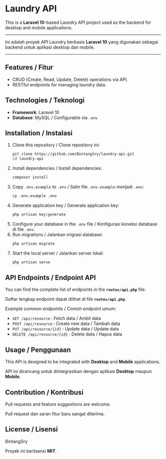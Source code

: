 # Laundry API

This is a **Laravel 10**-based Laundry API project used as the backend for desktop and mobile applications.

---

Ini adalah proyek API Laundry berbasis **Laravel 10** yang digunakan sebagai backend untuk aplikasi desktop dan mobile.

---

## Features / Fitur
- CRUD (Create, Read, Update, Delete) operations via API.
- RESTful endpoints for managing laundry data.

## Technologies / Teknologi
- **Framework**: Laravel 10
- **Database**: MySQL / Configurable via `.env`

## Installation / Instalasi
1. Clone this repository / Clone repository ini:
   ```bash
   git clone https://github.com/BintangSry/laundry-api.git
   cd laundry-api
   ```
2. Install dependencies / Install dependencies:
   ```bash
   composer install
   ```
3. Copy `.env.example` to `.env` / Salin file `.env.example` menjadi `.env`:
   ```bash
   cp .env.example .env
   ```
4. Generate application key / Generate application key:
   ```bash
   php artisan key:generate
   ```
5. Configure your database in the `.env` file / Konfigurasi koneksi database di file `.env`.
6. Run migrations / Jalankan migrasi database:
   ```bash
   php artisan migrate
   ```
7. Start the local server / Jalankan server lokal:
   ```bash
   php artisan serve
   ```

## API Endpoints / Endpoint API
You can find the complete list of endpoints in the **`routes/api.php`** file.

Daftar lengkap endpoint dapat dilihat di file **`routes/api.php`**.

Example common endpoints / Contoh endpoint umum:
- `GET /api/resource` : Fetch data / Ambil data
- `POST /api/resource` : Create new data / Tambah data
- `PUT /api/resource/{id}` : Update data / Update data
- `DELETE /api/resource/{id}` : Delete data / Hapus data

## Usage / Penggunaan
This API is designed to be integrated with **Desktop** and **Mobile** applications.

API ini dirancang untuk diintegrasikan dengan aplikasi **Desktop** maupun **Mobile**.

## Contribution / Kontribusi
Pull requests and feature suggestions are welcome.

Pull request dan saran fitur baru sangat diterima.

## License / Lisensi
BintangSry

Proyek ini berlisensi **MIT**.
